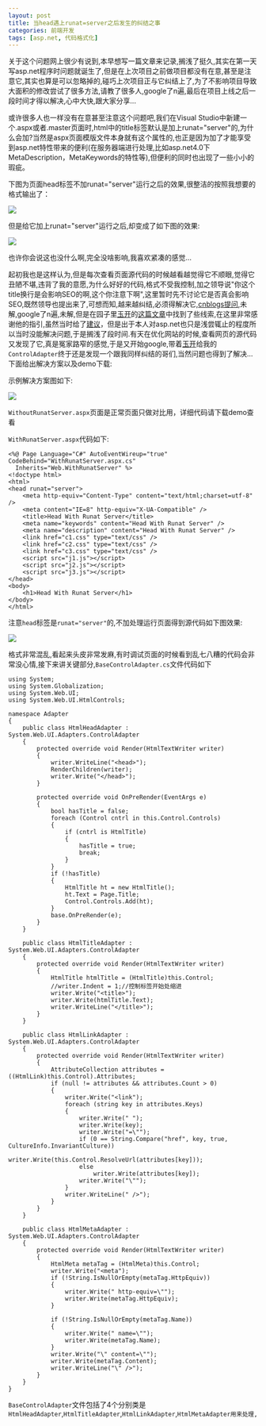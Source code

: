 ```yaml
---
layout: post
title: 当head遇上runat=server之后发生的纠结之事
categories: 前端开发
tags: [asp.net, 代码格式化]
---
```

关于这个问题网上很少有说到,本早想写一篇文章来记录,搁浅了挺久,其实在第一天写asp.net程序时问题就诞生了,但是在上次项目之前做项目都没有在意,甚至是注意它,其实也算是可以忽略掉的,碰巧上次项目正与它纠结上了,为了不影响项目导致大面积的修改尝试了很多方法,请教了很多人,google了n遍,最后在项目上线之后一段时间才得以解决,心中大快,跟大家分享...

或许很多人也一样没有在意甚至注意这个问题吧,我们在Visual Studio中新建一个.aspx或者.master页面时,html中的title标签默认是加上runat="server"的,为什么会加?当然是aspx页面模版文件本身就有这个属性的,也正是因为加了才能享受到asp.net特性带来的便利(在服务器端进行处理,比如asp.net4.0下MetaDescription，MetaKeywords的特性等),但便利的同时也出现了一些小小的瑕疵。

下图为页面head标签不加runat="server"运行之后的效果,很整洁的按照我想要的格式输出了：

![](/public/img/r_1.jpg)

但是给它加上runat="server"运行之后,却变成了如下图的效果:

![](/public/img/r_2.jpg)

也许你会说这也没什么啊,完全没啥影响,我喜欢紧凑的感觉...

起初我也是这样认为,但是每次查看页面源代码的时候越看越觉得它不顺眼,觉得它丑陋不堪,违背了我的意愿,为什么好好的代码,格式不受我控制,加之领导说"你这个title换行是会影响SEO的啊,这个你注意下啊",这里暂时先不讨论它是否真会影响SEO,既然领导也提出来了,可想而知,越来越纠结,必须得解决它,[cnblogs提问](http://space.cnblogs.com/q/17105/),未解,google了n遍,未解,但是在园子里[玉开](http://www.cnblogs.com/yukaizhao/)的[这篇文章](http://www.cnblogs.com/yukaizhao/archive/2010/05/18/asp_net_40_seo_enhancement_new_feature.html#1868299)中找到了些线索,在这里非常感谢他的指引,虽然当时给了[建议](http://www.cnblogs.com/yukaizhao/archive/2010/05/18/asp_net_40_seo_enhancement_new_feature.html#1870316)，但是出于本人对asp.net也只是浅尝辄止的程度所以当时没能解决问题,于是搁浅了段时间.有天在优化网站的时候,查看网页的源代码又发现了它,真是冤家路窄的感觉,于是又开始google,带着[玉开](http://www.cnblogs.com/yukaizhao/)给我的`ControlAdapter`终于还是发现一个跟我同样纠结的哥们,当然问题也得到了解决...下面给出解决方案以及demo下载:

示例解决方案图如下:

![](/public/img/2011021011274241.jpg)

`WithoutRunatServer.aspx`页面是正常页面只做对比用，详细代码请下载demo查看

`WithRunatServer.aspx`代码如下:

	<%@ Page Language="C#" AutoEventWireup="true" CodeBehind="WithRunatServer.aspx.cs"
	  Inherits="Web.WithRunatServer" %>
	<!doctype html>
	<html>
	<head runat="server">
	    <meta http-equiv="Content-Type" content="text/html;charset=utf-8" />
	    <meta content="IE=8" http-equiv="X-UA-Compatible" />
	    <title>Head With Runat Server</title>
	    <meta name="keywords" content="Head With Runat Server" />
	    <meta name="description" content="Head With Runat Server" />
	    <link href="c1.css" type="text/css" />
	    <link href="c2.css" type="text/css" />
	    <link href="c3.css" type="text/css" />
	    <script src="j1.js"></script>
	    <script src="j2.js"></script>
	    <script src="j3.js"></script>
	</head>
	<body>
	    <h1>Head With Runat Server</h1>
	</body>
	</html>

注意`head`标签是`runat="server"`的,不加处理运行页面得到源代码如下图效果:

![](/public/img/2011021011214693.jpg)

格式非常混乱,看起来头皮非常发麻,有时调试页面的时候看到乱七八糟的代码会非常没心情,接下来讲关键部分,`BaseControlAdapter.cs`文件代码如下

	using System;
	using System.Globalization;
	using System.Web.UI;
	using System.Web.UI.HtmlControls;
	
	namespace Adapter
	{
	    public class HtmlHeadAdapter : System.Web.UI.Adapters.ControlAdapter
	    {
	        protected override void Render(HtmlTextWriter writer)
	        {
	            writer.WriteLine("<head>");
	            RenderChildren(writer);
	            writer.Write("</head>");
	        }
	
	        protected override void OnPreRender(EventArgs e)
	        {
	            bool hasTitle = false;
	            foreach (Control cntrl in this.Control.Controls)
	            {
	                if (cntrl is HtmlTitle)
	                {
	                    hasTitle = true;
	                    break;
	                }
	            }
	            if (!hasTitle)
	            {
	                HtmlTitle ht = new HtmlTitle();
	                ht.Text = Page.Title;
	                Control.Controls.Add(ht);
	            }
	            base.OnPreRender(e);
	        }
	    }
	
	    public class HtmlTitleAdapter : System.Web.UI.Adapters.ControlAdapter
	    {
	        protected override void Render(HtmlTextWriter writer)
	        {
	            HtmlTitle htmlTitle = (HtmlTitle)this.Control;
	            //writer.Indent = 1;//控制标签开始处缩进
	            writer.Write("<title>");
	            writer.Write(htmlTitle.Text);
	            writer.WriteLine("</title>");
	        }
	    }
	
	    public class HtmlLinkAdapter : System.Web.UI.Adapters.ControlAdapter
	    {
	        protected override void Render(HtmlTextWriter writer)
	        {
	            AttributeCollection attributes = ((HtmlLink)this.Control).Attributes;
	            if (null != attributes && attributes.Count > 0)
	            {
	                writer.Write("<link");
	                foreach (string key in attributes.Keys)
	                {
	                    writer.Write(" ");
	                    writer.Write(key);
	                    writer.Write("=\"");
	                    if (0 == String.Compare("href", key, true, CultureInfo.InvariantCulture))
	                        writer.Write(this.Control.ResolveUrl(attributes[key]));
	                    else
	                        writer.Write(attributes[key]);
	                    writer.Write("\"");
	                }
	                writer.WriteLine(" />");
	            }
	        }
	    }
	
	    public class HtmlMetaAdapter : System.Web.UI.Adapters.ControlAdapter
	    {
	        protected override void Render(HtmlTextWriter writer)
	        {
	            HtmlMeta metaTag = (HtmlMeta)this.Control;
	            writer.Write("<meta");
	            if (!String.IsNullOrEmpty(metaTag.HttpEquiv))
	            {
	                writer.Write(" http-equiv=\"");
	                writer.Write(metaTag.HttpEquiv);
	            }
	
	            if (!String.IsNullOrEmpty(metaTag.Name))
	            {
	                writer.Write(" name=\"");
	                writer.Write(metaTag.Name);
	            }
	            writer.Write("\" content=\"");
	            writer.Write(metaTag.Content);
	            writer.WriteLine("\" />");
	        }
	    }
	}

`BaseControlAdapter`文件包括了4个分别类是`HtmlHeadAdapter`,`HtmlTitleAdapter`,`HtmlLinkAdapter`,`HtmlMetaAdapter用来处理`<head>`,`<title>`,`<link>`,`<meta>`标签(如果有其他标签要进行处理可以添加相应的类)

可以看到基本上是处理了标签的换行的问题,代码中注释了缩进是因为得到的效果并没有想象中的好,之后再进行尝试

`Adapter`类库准备好了当然得引入到Web项目中去,然后是如何指定上面的类去处理相应的标签呢,这时就要用上`App_Browsers`这个文件夹,新建一个`Default.browser`代码如下:

	<browsers>
	  <browser refID="Default">
	    <controlAdapters>
	      <adapter
	      controlType="System.Web.UI.HtmlControls.HtmlHead"
	      adapterType="Adapter.HtmlHeadAdapter"/>
	      <adapter
	      controlType="System.Web.UI.HtmlControls.HtmlTitle"
	      adapterType="Adapter.HtmlTitleAdapter" />
	      <adapter
	      controlType="System.Web.UI.HtmlControls.HtmlLink"
	      adapterType="Adapter.HtmlLinkAdapter"/>
	      <adapter
	      controlType="System.Web.UI.HtmlControls.HtmlMeta"
	      adapterType="Adapter.HtmlMetaAdapter"/>
	    </controlAdapters>
	  </browser>
	</browsers>

关于`App_Browsers`特殊文件夹以及`.browser`文件的作用可以参考下面连接:

ASP.NET Web Project Folder Structure

[http://msdn.microsoft.com/en-us/library/ex526337.aspx](http://msdn.microsoft.com/en-us/library/ex526337.aspx)

Browser Definition File Schema (browsers Element)

[http://msdn.microsoft.com/en-us/library/ms228122.aspx](http://msdn.microsoft.com/en-us/library/ms228122.aspx)

这样编译整个解决方案并运行`WithRunatServer.aspx`页面发现代码已经整洁很多了

![](/public/img/2011021011481766.jpg)

问题是得到了解决,不过还是发现有一些瑕疵，比如缩进,script等文中没有提到过的标签的处理等,我在实际项目中用了些不优雅的方式进行了处理,由于项目特殊性就不详谈了,希望给同样纠结的童靴一个思路,觉得还行的话给个推荐,存在不对之处请指出,谢谢:)

附上一些参考连接:

[http://www.cnblogs.com/yukaizhao/archive/2010/05/18/asp_net_40_seo_enhancement_new_feature.html](http://www.cnblogs.com/yukaizhao/archive/2010/05/18/asp_net_40_seo_enhancement_new_feature.html)

[http://blogs.x2line.com/al/archive/2007/01/10/2773.aspx](http://blogs.x2line.com/al/archive/2007/01/10/2773.aspx)

[http://blogs.x2line.com/al/archive/2007/01/31/2814.aspx](http://blogs.x2line.com/al/archive/2007/01/31/2814.aspx)

[http://blogs.x2line.com/al/archive/2007/01/31/2816.aspx](http://blogs.x2line.com/al/archive/2007/01/31/2816.aspx)

[http://codebetter.com/blogs/jeff.lynch/archive/2008/05/02/asp-net-quot-head-quot-rendering-issues.aspx](http://codebetter.com/blogs/jeff.lynch/archive/2008/05/02/asp-net-quot-head-quot-rendering-issues.aspx)

附上本文的demo下载:

[http://files.cnblogs.com/aNd1coder/ControlAdapterExample.rar](http://files.cnblogs.com/aNd1coder/ControlAdapterExample.rar)